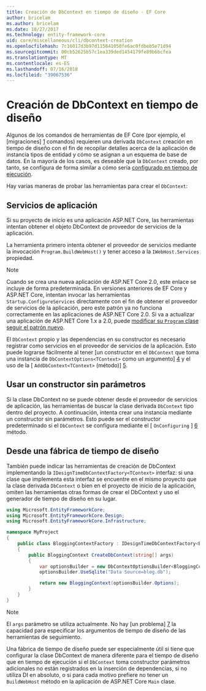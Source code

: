```yaml
---
title: Creación de DbContext en tiempo de diseño - EF Core
author: bricelam
ms.author: bricelam
ms.date: 10/27/2017
ms.technology: entity-framework-core
uid: core/miscellaneous/cli/dbcontext-creation
ms.openlocfilehash: 7c16017d3b97d115841050fe6ac0fdbeb5e71d94
ms.sourcegitcommit: 00cb52625b57c1ea339ded1454179fe89b6bcfea
ms.translationtype: MT
ms.contentlocale: es-ES
ms.lasthandoff: 07/16/2018
ms.locfileid: "39067536"
---
```

<a name="design-time-dbcontext-creation"></a>Creación de DbContext en tiempo de diseño
==============================
Algunos de los comandos de herramientas de EF Core (por ejemplo, el [migraciones] [ 1] comandos) requieren una derivada `DbContext` creación en tiempo de diseño con el fin de recopilar detalles acerca de la aplicación de instancia tipos de entidad y cómo se asignan a un esquema de base de datos. En la mayoría de los casos, es deseable que la `DbContext` creado, por tanto, se configura de forma similar a cómo sería [configurado en tiempo de ejecución][2].

Hay varias maneras de probar las herramientas para crear el `DbContext`:

<a name="from-application-services"></a>Servicios de aplicación
-------------------------
Si su proyecto de inicio es una aplicación ASP.NET Core, las herramientas intentan obtener el objeto DbContext de proveedor de servicios de la aplicación.

La herramienta primero intenta obtener el proveedor de servicios mediante la invocación `Program.BuildWebHost()` y tener acceso a la `IWebHost.Services` propiedad.

> [!NOTE]
> Cuando se crea una nueva aplicación de ASP.NET Core 2.0, este enlace se incluye de forma predeterminada. En versiones anteriores de EF Core y ASP.NET Core, intentan invocar las herramientas `Startup.ConfigureServices` directamente con el fin de obtener el proveedor de servicios de la aplicación, pero este patrón ya no funciona correctamente en las aplicaciones de ASP.NET Core 2.0. Si va a actualizar una aplicación de ASP.NET Core 1.x a 2.0, puede [modificar su `Program` clase seguir el patrón nuevo][3].

El `DbContext` propio y las dependencias en su constructor es necesario registrar como servicios en el proveedor de servicios de la aplicación. Esto puede lograrse fácilmente al tener [un constructor en el `DbContext` que toma una instancia de `DbContextOptions<TContext>` como un argumento] [ 4] y el uso de la [ `AddDbContext<TContext>` (método)] [5].

<a name="using-a-constructor-with-no-parameters"></a>Usar un constructor sin parámetros
--------------------------------------
Si la clase DbContext no se puede obtener desde el proveedor de servicios de aplicación, las herramientas de buscar la clase derivada `DbContext` tipo dentro del proyecto. A continuación, intenta crear una instancia mediante un constructor sin parámetros. Esto puede ser el constructor predeterminado si el `DbContext` se configura mediante el [ `OnConfiguring` ] [ 6] método.

<a name="from-a-design-time-factory"></a>Desde una fábrica de tiempo de diseño
--------------------------
También puede indicar las herramientas de creación de DbContext implementando la `IDesignTimeDbContextFactory<TContext>` interfaz: si una clase que implementa esta interfaz se encuentre en el mismo proyecto que la clase derivada `DbContext` o bien en el proyecto de inicio de la aplicación, omiten las herramientas otras formas de crear el DbContext y uso el generador de tiempo de diseño en su lugar.

``` csharp
using Microsoft.EntityFrameworkCore;
using Microsoft.EntityFrameworkCore.Design;
using Microsoft.EntityFrameworkCore.Infrastructure;

namespace MyProject
{
    public class BloggingContextFactory : IDesignTimeDbContextFactory<BloggingContext>
    {
        public BloggingContext CreateDbContext(string[] args)
        {
            var optionsBuilder = new DbContextOptionsBuilder<BloggingContext>();
            optionsBuilder.UseSqlite("Data Source=blog.db");

            return new BloggingContext(optionsBuilder.Options);
        }
    }
}
```

> [!NOTE]
> El `args` parámetro se utiliza actualmente. No hay [un problema] [ 7] la capacidad para especificar los argumentos de tiempo de diseño de las herramientas de seguimiento.

Una fábrica de tiempo de diseño puede ser especialmente útil si tiene que configurar la clase DbContext de manera diferente para el tiempo de diseño que en tiempo de ejecución si el `DbContext` toma constructor parámetros adicionales no están registrados en la inserción de dependencias, si no utiliza DI en absoluto, o si para cada motivo prefiere no tener un `BuildWebHost` método en la aplicación de ASP.NET Core `Main` clase.

  [1]: xref:core/managing-schemas/migrations/index
  [2]: xref:core/miscellaneous/configuring-dbcontext
  [3]: https://docs.microsoft.com/aspnet/core/migration/1x-to-2x/#update-main-method-in-programcs
  [4]: xref:core/miscellaneous/configuring-dbcontext#constructor-argument
  [5]: xref:core/miscellaneous/configuring-dbcontext#using-dbcontext-with-dependency-injection
  [6]: xref:core/miscellaneous/configuring-dbcontext#onconfiguring
  [7]: https://github.com/aspnet/EntityFrameworkCore/issues/8332
